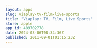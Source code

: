 ```yaml
---
layout: apps
slug: viaplay-tv-film-live-sports
title: "Viaplay: TV, Film, Live Sports"
store: apple
app_id: 409702778
date: 2024-03-06T08:34:36Z
published: 2011-09-01T01:15:23Z
---
```

